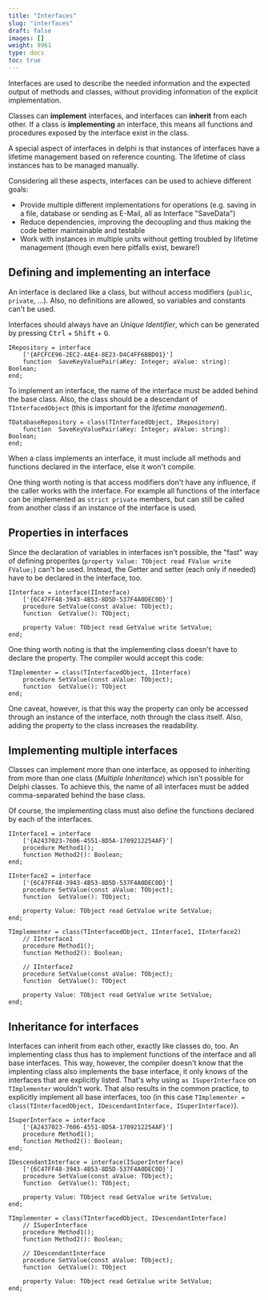 ```yaml
---
title: "Interfaces"
slug: "interfaces"
draft: false
images: []
weight: 9961
type: docs
toc: true
---
```


Interfaces are used to describe the needed information and the expected output of methods and classes, without providing information of the explicit implementation.

Classes can **implement** interfaces, and interfaces can **inherit** from each other. If a class is **implementing** an interface, this means all functions and procedures exposed by the interface exist in the class.

A special aspect of interfaces in delphi is that instances of interfaces have a lifetime management based on reference counting. The lifetime of class instances has to be managed manually.

Considering all these aspects, interfaces can be used to achieve different goals:

 - Provide multiple different implementations for operations (e.g. saving in a file, database or sending as E-Mail, all as Interface "SaveData")
 - Reduce dependencies, improving the decoupling and thus making the code better maintainable and testable
 - Work with instances in multiple units without getting troubled by lifetime management (though even here pitfalls exist, beware!)
  

 

## Defining and implementing an interface
An interface is declared like a class, but without access modifiers (`public`, `private`, ...). Also, no definitions are allowed, so variables and constants can't be used. 

Interfaces should always have an *Unique Identifier*, which can be generated by pressing <kbd>Ctrl</kbd> + <kbd>Shift</kbd> + <kbd>G</kbd>.

    IRepository = interface
        ['{AFCFCE96-2EC2-4AE4-8E23-D4C4FF6BBD01}']
        function  SaveKeyValuePair(aKey: Integer; aValue: string): Boolean;
    end;

To implement an interface, the name of the interface must be added behind the base class. Also, the class should be a descendant of `TInterfacedObject` (this is important for the *lifetime management*).

    TDatabaseRepository = class(TInterfacedObject, IRepository)
        function  SaveKeyValuePair(aKey: Integer; aValue: string): Boolean;
    end;


When a class implements an interface, it must include all methods and functions declared in the interface, else it won't compile. 

One thing worth noting is that access modifiers don't have any influence, if the caller works with the interface. For example all functions of the interface can be implemented as `strict private` members, but can still be called from another class if an instance of the interface is used.

## Properties in interfaces
Since the declaration of variables in interfaces isn't possible, the "fast" way of defining properites (`property Value: TObject read FValue write FValue;`) can't be used. Instead, the Getter and setter (each only if needed) have to be declared in the interface, too.

    IInterface = interface(IInterface)
        ['{6C47FF48-3943-4B53-8D5D-537F4A0DEC0D}']
        procedure SetValue(const aValue: TObject);
        function  GetValue(): TObject;

        property Value: TObject read GetValue write SetValue;
    end;

One thing worth noting is that the implementing class doesn't have to declare the property. The compiler would accept this code:

    TImplementer = class(TInterfacedObject, IInterface)
        procedure SetValue(const aValue: TObject);
        function  GetValue(): TObject
    end;

One caveat, however, is that this way the property can only be accessed through an instance of the interface, noth through the class itself. Also, adding the property  to the class increases the readability.

## Implementing multiple interfaces
Classes can implement more than one interface, as opposed to inheriting from more than one class (*Multiple Inheritance*) which isn't possible for Delphi classes. To achieve this, the name of all interfaces must be added comma-separated behind the base class. 

Of course, the implementing class must also define the functions declared by each of the interfaces. 

    IInterface1 = interface
        ['{A2437023-7606-4551-8D5A-1709212254AF}']
        procedure Method1();
        function Method2(): Boolean;
    end;

    IInterface2 = interface
        ['{6C47FF48-3943-4B53-8D5D-537F4A0DEC0D}']
        procedure SetValue(const aValue: TObject);
        function  GetValue(): TObject;

        property Value: TObject read GetValue write SetValue;
    end;

    TImplementer = class(TInterfacedObject, IInterface1, IInterface2)
        // IInterface1
        procedure Method1();
        function Method2(): Boolean;

        // IInterface2
        procedure SetValue(const aValue: TObject);
        function  GetValue(): TObject

        property Value: TObject read GetValue write SetValue;
    end;



## Inheritance for interfaces
Interfaces can inherit from each other, exactly like classes do, too. An implementing class thus has to implement functions of the interface and all base interfaces. This way, however, the compiler doesn't know that the implenting class also implements the base interface, it only knows of the interfaces that are explicitly listed. That's why using `as ISuperInterface` on `TImplementer` wouldn't work. That also results in the common practice, to explicitly implement all base interfaces, too (in this case `TImplementer = class(TInterfacedObject, IDescendantInterface, ISuperInterface)`).

    ISuperInterface = interface
        ['{A2437023-7606-4551-8D5A-1709212254AF}']
        procedure Method1();
        function Method2(): Boolean;
    end;

    IDescendantInterface = interface(ISuperInterface)
        ['{6C47FF48-3943-4B53-8D5D-537F4A0DEC0D}']
        procedure SetValue(const aValue: TObject);
        function  GetValue(): TObject;

        property Value: TObject read GetValue write SetValue;
    end;

    TImplementer = class(TInterfacedObject, IDescendantInterface)
        // ISuperInterface
        procedure Method1();
        function Method2(): Boolean;

        // IDescendantInterface
        procedure SetValue(const aValue: TObject);
        function  GetValue(): TObject

        property Value: TObject read GetValue write SetValue;
    end;

